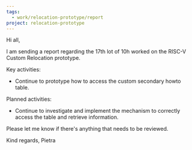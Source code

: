 ```yaml
---
tags:
  - work/relocation-prototype/report
project: relocation-prototype
---
```

Hi all,

I am sending a report regarding the 17th lot of 10h worked on the RISC-V Custom
Relocation prototype.

Key activities:
* Continue to prototype how to access the custom secondary howto table.

Planned activities:
* Continue to investigate and implement the mechanism to correctly access the
table and retrieve information.

Please let me know if there's anything that needs to be reviewed.

Kind regards,
Pietra